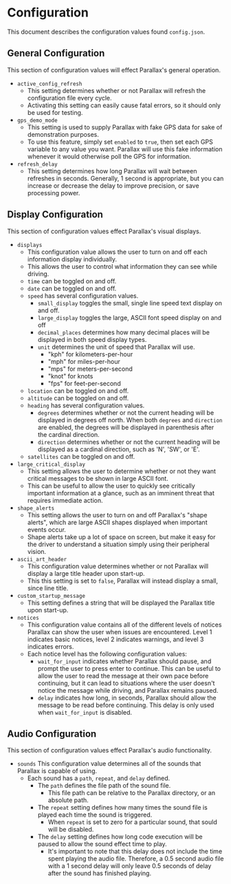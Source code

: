 # Configuration

This document describes the configuration values found `config.json`.


## General Configuration

This section of configuration values will effect Parallax's general operation.

- `active_config_refresh`
    - This setting determines whether or not Parallax will refresh the configuration file every cycle.
    - Activating this setting can easily cause fatal errors, so it should only be used for testing.
- `gps_demo_mode`
    - This setting is used to supply Parallax with fake GPS data for sake of demonstration purposes.
    - To use this feature, simply set `enabled` to `true`, then set each GPS variable to any value you want. Parallax will use this fake information whenever it would otherwise poll the GPS for information.
- `refresh_delay`
    - This setting determines how long Parallax will wait between refreshes in seconds. Generally, 1 second is appropriate, but you can increase or decrease the delay to improve precision, or save processing power.


## Display Configuration

This section of configuration values effect Parallax's visual displays.

- `displays`
    - This configuration value allows the user to turn on and off each information display individually.
    - This allows the user to control what information they can see while driving.
    - `time` can be toggled on and off.
    - `date` can be toggled on and off.
    - `speed` has several configuration values.
        - `small_display` toggles the small, single line speed text display on and off.
        - `large_display` toggles the large, ASCII font speed display on and off
        - `decimal_places` determines how many decimal places will be displayed in both speed display types.
        - `unit` determines the unit of speed that Parallax will use.
            - "kph" for kilometers-per-hour
            - "mph" for miles-per-hour
            - "mps" for meters-per-second
            - "knot" for knots
            - "fps" for feet-per-second
    - `location` can be toggled on and off.
    - `altitude` can be toggled on and off.
    - `heading` has several configuration values.
        - `degrees` determines whether or not the current heading will be displayed in degrees off north. When both `degrees` and `direction` are enabled, the degrees will be displayed in parenthesis after the cardinal direction.
        - `direction` determines whether or not the current heading will be displayed as a cardinal direction, such as 'N', 'SW', or 'E'.
    - `satellites` can be toggled on and off.
- `large_critical_display`
    - This setting allows the user to determine whether or not they want critical messages to be shown in large ASCII font.
    - This can be useful to allow the user to quickly see critically important information at a glance, such as an imminent threat that requires immediate action.
- `shape_alerts`
    - This setting allows the user to turn on and off Parallax's "shape alerts", which are large ASCII shapes displayed when important events occur.
    - Shape alerts take up a lot of space on screen, but make it easy for the driver to understand a situation simply using their peripheral vision.
- `ascii_art_header`
    - This configuration value determines whether or not Parallax will display a large title header upon start-up.
    - This this setting is set to `false`, Parallax will instead display a small, since line title.
- `custom_startup_message`
    - This setting defines a string that will be displayed the Parallax title upon start-up.
- `notices`
    - This configuration value contains all of the different levels of notices Parallax can show the user when issues are encountered. Level 1 indicates basic notices, level 2 indicates warnings, and level 3 indicates errors.
    - Each notice level has the following configuration values:
        - `wait_for_input` indicates whether Parallax should pause, and prompt the user to press enter to continue. This can be useful to allow the user to read the message at their own pace before continuing, but it can lead to situations where the user doesn't notice the message while driving, and Parallax remains paused.
        - `delay` indicates how long, in seconds, Parallax should allow the message to be read before continuing. This delay is only used when `wait_for_input` is disabled.


## Audio Configuration

This section of configuration values effect Parallax's audio functionality.

- `sounds`
    This configuration value determines all of the sounds that Parallax is capable of using.
    - Each sound has a `path`, `repeat`, and `delay` defined.
        - The `path` defines the file path of the sound file.
            - This file path can be relative to the Parallax directory, or an absolute path.
        - The `repeat` setting defines how many times the sound file is played each time the sound is triggered.
            - When `repeat` is set to zero for a particular sound, that sould will be disabled.
        - The `delay` setting defines how long code execution will be paused to allow the sound effect time to play.
            - It's important to note that this delay does not include the time spent playing the audio file. Therefore, a 0.5 second audio file with a 1 second delay will only leave 0.5 seconds of delay after the sound has finished playing.
